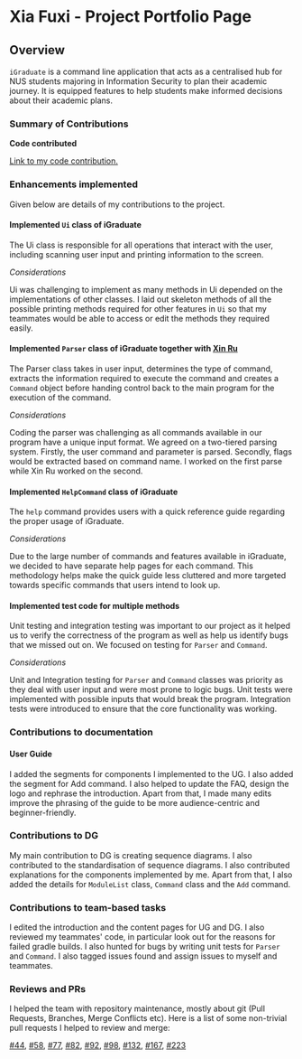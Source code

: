 # Xia Fuxi - Project Portfolio Page

## Overview

`iGraduate` is a command line application that acts as a centralised hub for NUS students majoring in Information 
Security to plan their academic journey. It is equipped features to help students make informed decisions about their academic plans.

### Summary of Contributions
<b>Code contributed</b>

[Link to my code contribution.](https://nus-cs2113-ay2021s2.github.io/tp-dashboard/?search=fupernova&sort=groupTitle&sortWithin=title&since=2021-03-05&timeframe=commit&mergegroup=&groupSelect=groupByRepos&breakdown=false)

### Enhancements implemented

Given below are details of my contributions to the project.

#### Implemented `Ui` class of iGraduate

The Ui class is responsible for all operations that interact with the user, including scanning user input and printing 
information to the screen.

*Considerations*

Ui was challenging to implement as many methods in Ui depended on the implementations of other classes. I laid out skeleton 
methods of all the possible printing methods required for other features in `Ui` so that my teammates would be able to access or edit
the methods they required easily.

#### Implemented `Parser` class of iGraduate together with [Xin Ru](https://github.com/xseh/)

The Parser class takes in user input, determines the type of command, extracts the information required to 
execute the command and creates a `Command` object before handing control back to the main program for the execution of the command.

*Considerations*

Coding the parser was challenging as all commands available in our program have a unique input format. We agreed on a 
two-tiered parsing system. Firstly, the user command and parameter is parsed. Secondly, flags would be extracted based on command
name. I worked on the first parse while Xin Ru worked on the second.

#### Implemented `HelpCommand` class of iGraduate
The `help` command provides users with a quick reference guide regarding the proper usage of iGraduate.

*Considerations*

Due to the large number of commands and features available in iGraduate, we decided to have separate help pages for each command. This methodology helps make the quick guide less cluttered and 
more targeted towards specific commands that users intend to look up.

#### Implemented test code for multiple methods

Unit testing and integration testing was important to our project as it helped us to verify the correctness of the program
as well as help us identify bugs that we missed out on. We focused on testing for `Parser` and `Command`.

*Considerations*

Unit and Integration testing for `Parser` and `Command` classes was priority as they deal with user input and were most prone to logic bugs. Unit tests 
were implemented with possible inputs that would break the program. Integration tests were introduced to ensure that the
core functionality was working.

### Contributions to documentation

#### User Guide

I added the segments for components I implemented to the UG. I also added the segment for Add command.
I also helped to update the FAQ, design the logo and rephrase the introduction. Apart from that, I made many edits 
improve the phrasing of the guide to be more audience-centric and beginner-friendly.

### Contributions to DG

My main contribution to DG is creating sequence diagrams. I also contributed to the standardisation of sequence 
diagrams. I also contributed explanations for the components implemented by me. Apart from that, I also added the 
details for `ModuleList` class, `Command` class and the `Add` command.

### Contributions to team-based tasks

I edited the introduction and the content pages for UG and DG. I also reviewed my teammates' code, in particular look 
out for the reasons for failed gradle builds. I also hunted for bugs by writing unit tests for `Parser` and `Command`. 
I also tagged issues found and assign issues to myself and teammates.

### Reviews and PRs

I helped the team with repository maintenance, mostly about git (Pull Requests, Branches, Merge Conflicts etc). Here is a list of some non-trivial pull requests I helped to review and merge:

[#44](https://github.com/AY2021S2-CS2113T-W09-2/tp/pull/44), [#58](https://github.com/AY2021S2-CS2113T-W09-2/tp/pull/58), 
[#77](https://github.com/AY2021S2-CS2113T-W09-2/tp/pull/77), [#82](https://github.com/AY2021S2-CS2113T-W09-2/tp/pull/82),
[#92](https://github.com/AY2021S2-CS2113T-W09-2/tp/pull/92), [#98](https://github.com/AY2021S2-CS2113T-W09-2/tp/pull/98),
[#132](https://github.com/AY2021S2-CS2113T-W09-2/tp/pull/132), [#167](https://github.com/AY2021S2-CS2113T-W09-2/tp/pull/167),
[#223](https://github.com/AY2021S2-CS2113T-W09-2/tp/pull/223)